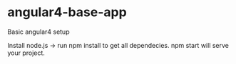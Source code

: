 # angular4-base-app
Basic angular4 setup

Install node.js -> run npm install to get all dependecies. npm start will serve your project.
